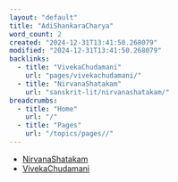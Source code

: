 ```yaml
---
layout: "default"
title: "AdiShankaraCharya"
word_count: 2
created: "2024-12-31T13:41:50.268079"
modified: "2024-12-31T13:41:50.268079"
backlinks:
  - title: "VivekaChudamani"
    url: "pages/vivekachudamani/"
  - title: "NirvanaShatakam"
    url: "sanskrit-lit/nirvanashatakam/"
breadcrumbs:
  - title: "Home"
    url: "/"
  - title: "Pages"
    url: "/topics/pages//"
---
```

- [NirvanaShatakam](logseq/bak/sanskrit-lit/nirvanashatakam/2024-10-30t05_35_20691zdesktop/)
- [VivekaChudamani](pages/vivekachudamani/)